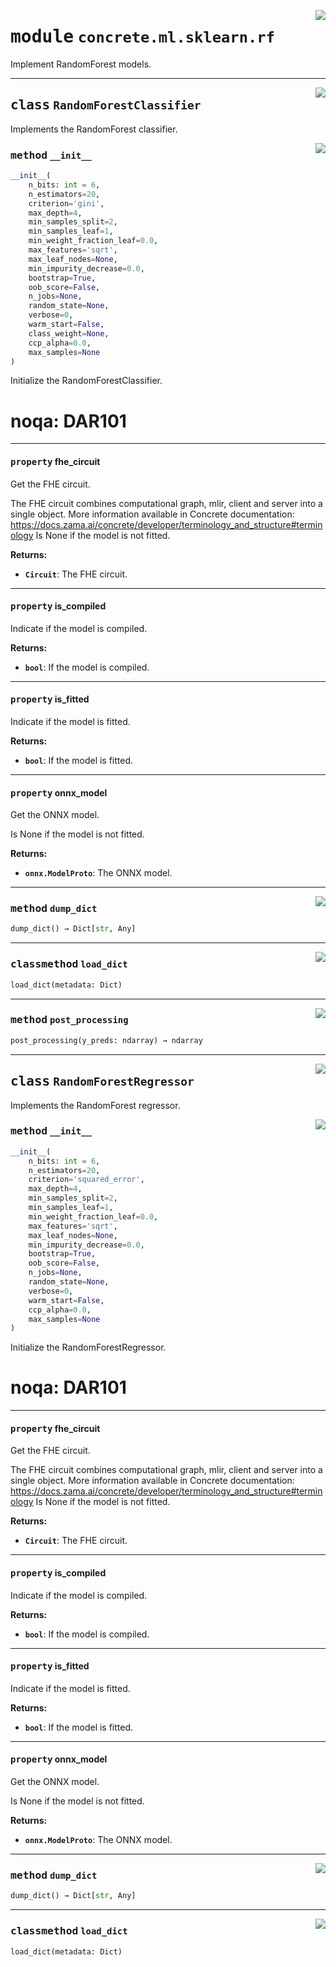 <!-- markdownlint-disable -->

<a href="../../../src/concrete/ml/sklearn/rf.py#L0"><img align="right" style="float:right;" src="https://img.shields.io/badge/-source-cccccc?style=flat-square"></a>

# <kbd>module</kbd> `concrete.ml.sklearn.rf`

Implement RandomForest models.

______________________________________________________________________

<a href="../../../src/concrete/ml/sklearn/rf.py#L12"><img align="right" style="float:right;" src="https://img.shields.io/badge/-source-cccccc?style=flat-square"></a>

## <kbd>class</kbd> `RandomForestClassifier`

Implements the RandomForest classifier.

<a href="../../../src/concrete/ml/sklearn/rf.py#L20"><img align="right" style="float:right;" src="https://img.shields.io/badge/-source-cccccc?style=flat-square"></a>

### <kbd>method</kbd> `__init__`

```python
__init__(
    n_bits: int = 6,
    n_estimators=20,
    criterion='gini',
    max_depth=4,
    min_samples_split=2,
    min_samples_leaf=1,
    min_weight_fraction_leaf=0.0,
    max_features='sqrt',
    max_leaf_nodes=None,
    min_impurity_decrease=0.0,
    bootstrap=True,
    oob_score=False,
    n_jobs=None,
    random_state=None,
    verbose=0,
    warm_start=False,
    class_weight=None,
    ccp_alpha=0.0,
    max_samples=None
)
```

Initialize the RandomForestClassifier.

# noqa: DAR101

______________________________________________________________________

#### <kbd>property</kbd> fhe_circuit

Get the FHE circuit.

The FHE circuit combines computational graph, mlir, client and server into a single object. More information available in Concrete documentation: https://docs.zama.ai/concrete/developer/terminology_and_structure#terminology Is None if the model is not fitted.

**Returns:**

- <b>`Circuit`</b>:  The FHE circuit.

______________________________________________________________________

#### <kbd>property</kbd> is_compiled

Indicate if the model is compiled.

**Returns:**

- <b>`bool`</b>:  If the model is compiled.

______________________________________________________________________

#### <kbd>property</kbd> is_fitted

Indicate if the model is fitted.

**Returns:**

- <b>`bool`</b>:  If the model is fitted.

______________________________________________________________________

#### <kbd>property</kbd> onnx_model

Get the ONNX model.

Is None if the model is not fitted.

**Returns:**

- <b>`onnx.ModelProto`</b>:  The ONNX model.

______________________________________________________________________

<a href="../../../src/concrete/ml/sklearn/rf.py#L74"><img align="right" style="float:right;" src="https://img.shields.io/badge/-source-cccccc?style=flat-square"></a>

### <kbd>method</kbd> `dump_dict`

```python
dump_dict() → Dict[str, Any]
```

______________________________________________________________________

<a href="../../../src/concrete/ml/sklearn/rf.py#L114"><img align="right" style="float:right;" src="https://img.shields.io/badge/-source-cccccc?style=flat-square"></a>

### <kbd>classmethod</kbd> `load_dict`

```python
load_dict(metadata: Dict)
```

______________________________________________________________________

<a href="../../../src/concrete/ml/sklearn/rf.py#L68"><img align="right" style="float:right;" src="https://img.shields.io/badge/-source-cccccc?style=flat-square"></a>

### <kbd>method</kbd> `post_processing`

```python
post_processing(y_preds: ndarray) → ndarray
```

______________________________________________________________________

<a href="../../../src/concrete/ml/sklearn/rf.py#L161"><img align="right" style="float:right;" src="https://img.shields.io/badge/-source-cccccc?style=flat-square"></a>

## <kbd>class</kbd> `RandomForestRegressor`

Implements the RandomForest regressor.

<a href="../../../src/concrete/ml/sklearn/rf.py#L169"><img align="right" style="float:right;" src="https://img.shields.io/badge/-source-cccccc?style=flat-square"></a>

### <kbd>method</kbd> `__init__`

```python
__init__(
    n_bits: int = 6,
    n_estimators=20,
    criterion='squared_error',
    max_depth=4,
    min_samples_split=2,
    min_samples_leaf=1,
    min_weight_fraction_leaf=0.0,
    max_features='sqrt',
    max_leaf_nodes=None,
    min_impurity_decrease=0.0,
    bootstrap=True,
    oob_score=False,
    n_jobs=None,
    random_state=None,
    verbose=0,
    warm_start=False,
    ccp_alpha=0.0,
    max_samples=None
)
```

Initialize the RandomForestRegressor.

# noqa: DAR101

______________________________________________________________________

#### <kbd>property</kbd> fhe_circuit

Get the FHE circuit.

The FHE circuit combines computational graph, mlir, client and server into a single object. More information available in Concrete documentation: https://docs.zama.ai/concrete/developer/terminology_and_structure#terminology Is None if the model is not fitted.

**Returns:**

- <b>`Circuit`</b>:  The FHE circuit.

______________________________________________________________________

#### <kbd>property</kbd> is_compiled

Indicate if the model is compiled.

**Returns:**

- <b>`bool`</b>:  If the model is compiled.

______________________________________________________________________

#### <kbd>property</kbd> is_fitted

Indicate if the model is fitted.

**Returns:**

- <b>`bool`</b>:  If the model is fitted.

______________________________________________________________________

#### <kbd>property</kbd> onnx_model

Get the ONNX model.

Is None if the model is not fitted.

**Returns:**

- <b>`onnx.ModelProto`</b>:  The ONNX model.

______________________________________________________________________

<a href="../../../src/concrete/ml/sklearn/rf.py#L215"><img align="right" style="float:right;" src="https://img.shields.io/badge/-source-cccccc?style=flat-square"></a>

### <kbd>method</kbd> `dump_dict`

```python
dump_dict() → Dict[str, Any]
```

______________________________________________________________________

<a href="../../../src/concrete/ml/sklearn/rf.py#L250"><img align="right" style="float:right;" src="https://img.shields.io/badge/-source-cccccc?style=flat-square"></a>

### <kbd>classmethod</kbd> `load_dict`

```python
load_dict(metadata: Dict)
```

